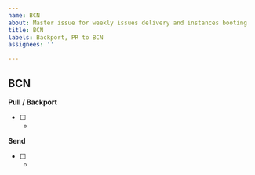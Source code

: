 ```yaml
---
name: BCN
about: Master issue for weekly issues delivery and instances booting
title: BCN
labels: Backport, PR to BCN
assignees: ''

---
```


## BCN
**Pull / Backport**
- [ ] - 

**Send**
- [ ] -
